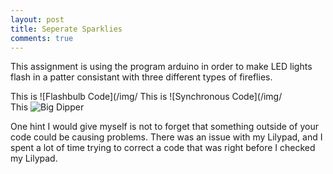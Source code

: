 ```yaml
---
layout: post 
title: Seperate Sparklies
comments: true
---
```

This assignment is using the program arduino in order to make LED lights flash in a patter consistant with three different types of fireflies. 

This is 
![Flashbulb Code](/img/
This is
![Synchronous Code](/img/\
This
![Big Dipper](/img.png)

One hint I would give myself is not to forget that something outside of your code could be causing problems. There was an issue with my Lilypad, and I spent a lot of time trying to correct a code that was right before I checked my Lilypad.  
